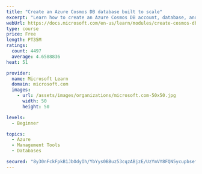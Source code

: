 ```yaml
---
title: "Create an Azure Cosmos DB database built to scale"
excerpt: "Learn how to create an Azure Cosmos DB account, database, and container built to scale as your application grows."
webUrl: https://docs.microsoft.com/en-us/learn/modules/create-cosmos-db-for-scale/
type: course
price: Free
length: PT35M
ratings:
  count: 4497
  average: 4.6588836
heat: 51

provider:
  name: Microsoft Learn
  domain: microsoft.com
  images:
    - url: /assets/images/organizations/microsoft.com-50x50.jpg
      width: 50
      height: 50

levels:
  - Beginner

topics:
  - Azure
  - Management Tools
  - Databases

secured: "8y30nFckFpkB1JbOdyIh/YbYys0BBuz53cqzABjzE/UzYmVY8FQN5ycupbsefjJSeQvUjQabcfe0IgkcPo/0UwbWk2TFlETP7Anmjj3P5+pS8qsxeqpIDM9eH6UJfW+maZdeJ4GlFacNQApiiiZdakGBJQ/XacVUqKJUz3PReEnwgka19B62xCHdr6t+Hn5svanuNSdWsysYwp+WhW0OTV8M7Sl0mZaGMG1s/pIhCXBhlePlXjiZdKHYvWNYBGMtNys0lEIivtB2FdJqBej3lxoQTx2zbsL53C87WwoV6vfua+nNGrip1+bqRoIbfvHAeBkc2nJ3I7VWn43sB/mDHOh8mwRQAvDNRNWMF/UZHuUY3zR5/gnPbQQIgivSLxj4VIHpCcSPtY1KZgj8QMyY7ol+YvuJL1OxsA1GyQpmITs=;xRi161QdzJguutcUx0w1FA=="
---
```


